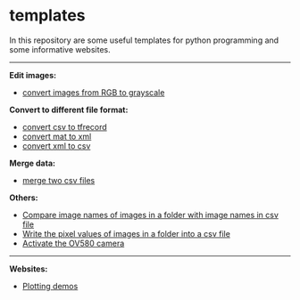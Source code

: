 # templates

In this repository are some useful templates for python programming and some informative websites.
***

**Edit images:**
  - [convert images from RGB to grayscale](https://github.com/gitkatrin/templates/blob/master/edit_images/rgb2grayscale.py)


**Convert to different file format:**
  - [convert csv to tfrecord](https://github.com/gitkatrin/templates/blob/master/convert_to_different_file_format/csv_to_tfrecord.py)
  - [convert mat to xml](https://github.com/gitkatrin/templates/blob/master/convert_to_different_file_format/mat_to_xml.py)
  - [convert xml to csv](https://github.com/gitkatrin/templates/blob/master/convert_to_different_file_format/xml_to_csv.py)
  
**Merge data:**
  - [merge two csv files](https://github.com/gitkatrin/templates/blob/master/merge_data/merge_csv.py)

**Others:**
  - [Compare image names of images in a folder with image names in csv file](https://github.com/gitkatrin/templates/blob/master/others/compare_image_names_with_csv_file.py)
  - [Write the pixel values of images in a folder into a csv file](https://github.com/gitkatrin/templates/blob/master/others/pixel_values_in_csv.py)
  - [Activate the OV580 camera](https://github.com/gitkatrin/templates/blob/master/others/OV580example.py)

***

**Websites:**
- [Plotting demos](https://academo.org/demos/)
  
